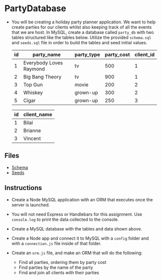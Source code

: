  # PartyDatabase 

* You will be creating a holiday party planner application. We want to help create parties for our clients whilst also keeping track of all the events that we are host. In MySQL, create a database called `party_db` with two tables structured like the tables below. Utilize the provided `schema.sql` and `seeds.sql` file in order to build the tables and seed initial values.

    | id | party_name              | party_type | party_cost | client_id |
    | -- | ----------------------- | ---------- | ---------- | --------- |
    | 1  | Everybody Loves Raymond | tv         | 500        | 1         |
    | 2  | Big Bang Theory         | tv         | 900        | 1         |
    | 3  | Top Gun                 | movie      | 200        | 2         |
    | 4  | Whiskey                 | grown-up   | 300        | 2         |
    | 5  | Cigar                   | grown-up   | 250        | 3         |

    | id | client_name |
    | -- | ----------- |
    | 1  | Bilal       |
    | 2  | Brianne     |
    | 3  | Vincent     |

## Files

* [Schema](Unsolved/schema.sql)
* [Seeds](Unsolved/seeds.sql)

## Instructions

* Create a Node MySQL application with an ORM that executes once the server is launched.

* You will not need Express or Handlebars for this assignment. Use `console.log` to print the data collected to the console.

* Create a MySQL database with the tables and data shown above.

* Create a Node app and connect it to MySQL with a `config` folder and with a `connection.js` file inside of that folder.

* Create an `orm.js` file, and make an ORM that will do the following:

  * Find all parties, ordering them by party cost
  * Find parties by the name of the party
  * Find and join all clients with their parties
